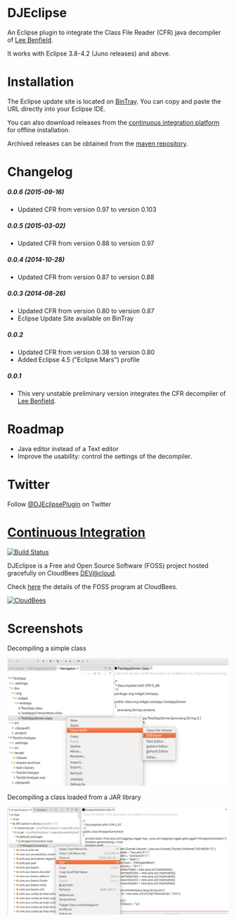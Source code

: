 DJEclipse 
=========

An Eclipse plugin to integrate the Class File Reader (CFR) java decompiler of [Lee Benfield](http://www.benf.org).

It works with Eclipse 3.8-4.2 (Juno releases) and above.

Installation
============

The Eclipse update site is located on [BinTray](http://dl.bintray.com/jplandrain/djeclipse). You can copy and paste the URL directly into your Eclipse IDE.

You can also download releases from the [continuous integration platform](http://djeclipse.ci.cloudbees.com/job/DJEclipse/) for offline installation.

Archived releases can be obtained from the [maven repository](http://repository-djeclipse.forge.cloudbees.com/release/org/nidget/eclipse/djeclipse/org.nidget.eclipse.djeclipse.p2updatesite/).

Changelog
=========
##### 0.0.6 (2015-09-16)
* Updated CFR from version 0.97 to version 0.103

##### 0.0.5 (2015-03-02)
* Updated CFR from version 0.88 to version 0.97

##### 0.0.4 (2014-10-28)
* Updated CFR from version 0.87 to version 0.88

##### 0.0.3 (2014-08-26)
* Updated CFR from version 0.80 to version 0.87
* Eclipse Update Site available on BinTray

##### 0.0.2
* Updated CFR from version 0.38 to version 0.80
* Added Eclipse 4.5 ("Eclipse Mars") profile

##### 0.0.1
* This very unstable preliminary version integrates the CFR decompiler of [Lee Benfield](http://www.benf.org).

Roadmap
======= 

- Java editor instead of a Text editor
- Improve the usability: control the settings of the decompiler.

Twitter
=======

Follow <a href="https://twitter.com/DJEclipsePlugin" class="twitter-follow-button" data-show-count="false" data-size="large" data-show-screen-name="false">@DJEclipsePlugin</a> on Twitter

[Continuous Integration](http://djeclipse.ci.cloudbees.com "DJEclipse on CloudBees")
======================

[![Build Status](https://djeclipse.ci.cloudbees.com/buildStatus/icon?job=DJEclipse)](http://djeclipse.ci.cloudbees.com/job/DJEclipse/)

DJEclipse is a Free and Open Source Software (FOSS) project hosted gracefully on CloudBees [DEV@cloud](http://www.cloudbees.com/dev.cb "DEV@cloud").

Check [here](http://www.cloudbees.com/resources/foss "the FOSS program at CloudBees") the details of the FOSS program at CloudBees.

[![CloudBees](http://web-static-cloudfront.s3.amazonaws.com/images/badges/BuiltOnDEV.png)](http://www.cloudbees.com)

Screenshots
===========
Decompiling a simple class

![context menu screenshot1](https://github.com/jplandrain/djeclipse/blob/gh-pages/screenshots/djeclipse-capture1.png)

Decompiling a class loaded from a JAR library

![context menu screenshot2](https://github.com/jplandrain/djeclipse/blob/gh-pages/screenshots/djeclipse-capture2.png)
